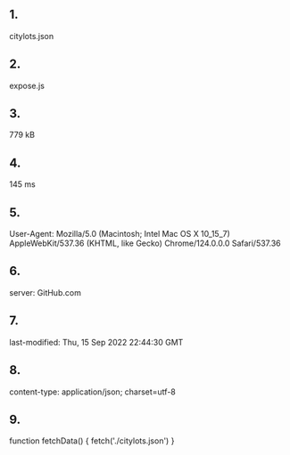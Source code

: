 ## **1.**  
citylots.json  
  
## **2.**  
expose.js  
  
## **3.**  
779 kB  
  
## **4.**  
145 ms  
  
## **5.**  
User-Agent: Mozilla/5.0 (Macintosh; Intel Mac OS X 10_15_7) AppleWebKit/537.36 (KHTML, like Gecko) Chrome/124.0.0.0 Safari/537.36 
  
## **6.**  
server:	GitHub.com  
  
## **7.**  
last-modified:	Thu, 15 Sep 2022 22:44:30 GMT  
  
## **8.**  
content-type:	application/json; charset=utf-8  
  
## **9.**  
function fetchData() {
  fetch('./citylots.json')
}
